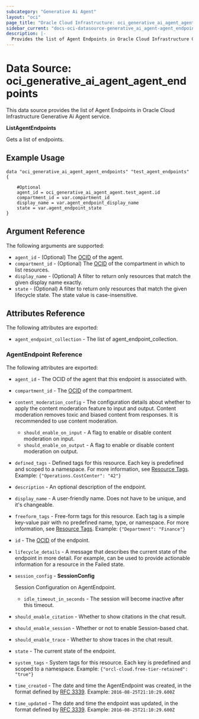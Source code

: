 ```yaml
---
subcategory: "Generative Ai Agent"
layout: "oci"
page_title: "Oracle Cloud Infrastructure: oci_generative_ai_agent_agent_endpoints"
sidebar_current: "docs-oci-datasource-generative_ai_agent-agent_endpoints"
description: |-
  Provides the list of Agent Endpoints in Oracle Cloud Infrastructure Generative Ai Agent service
---
```


# Data Source: oci_generative_ai_agent_agent_endpoints
This data source provides the list of Agent Endpoints in Oracle Cloud Infrastructure Generative Ai Agent service.

**ListAgentEndpoints**

Gets a list of endpoints.


## Example Usage

```hcl
data "oci_generative_ai_agent_agent_endpoints" "test_agent_endpoints" {

	#Optional
	agent_id = oci_generative_ai_agent_agent.test_agent.id
	compartment_id = var.compartment_id
	display_name = var.agent_endpoint_display_name
	state = var.agent_endpoint_state
}
```

## Argument Reference

The following arguments are supported:

* `agent_id` - (Optional) The [OCID](https://docs.cloud.oracle.com/iaas/Content/General/Concepts/identifiers.htm) of the agent.
* `compartment_id` - (Optional) The [OCID](https://docs.cloud.oracle.com/iaas/Content/General/Concepts/identifiers.htm) of the compartment in which to list resources.
* `display_name` - (Optional) A filter to return only resources that match the given display name exactly.
* `state` - (Optional) A filter to return only resources that match the given lifecycle state. The state value is case-insensitive. 


## Attributes Reference

The following attributes are exported:

* `agent_endpoint_collection` - The list of agent_endpoint_collection.

### AgentEndpoint Reference

The following attributes are exported:

* `agent_id` - The OCID of the agent that this endpoint is associated with.
* `compartment_id` - The [OCID](https://docs.cloud.oracle.com/iaas/Content/General/Concepts/identifiers.htm) of the compartment.
* `content_moderation_config` - The configuration details about whether to apply the content moderation feature to input and output. Content moderation removes toxic and biased content from responses. It is recommended to use content moderation.
	* `should_enable_on_input` - A flag to enable or disable content moderation on input.
	* `should_enable_on_output` - A flag to enable or disable content moderation on output.
* `defined_tags` - Defined tags for this resource. Each key is predefined and scoped to a namespace. For more information, see [Resource Tags](https://docs.cloud.oracle.com/iaas/Content/General/Concepts/resourcetags.htm).  Example: `{"Operations.CostCenter": "42"}` 
* `description` - An optional description of the endpoint.
* `display_name` - A user-friendly name. Does not have to be unique, and it's changeable.
* `freeform_tags` - Free-form tags for this resource. Each tag is a simple key-value pair with no predefined name, type, or namespace. For more information, see [Resource Tags](https://docs.cloud.oracle.com/iaas/Content/General/Concepts/resourcetags.htm).  Example: `{"Department": "Finance"}` 
* `id` - The [OCID](https://docs.cloud.oracle.com/iaas/Content/General/Concepts/identifiers.htm) of the endpoint.
* `lifecycle_details` - A message that describes the current state of the endpoint in more detail. For example, can be used to provide actionable information for a resource in the Failed state. 
* `session_config` - **SessionConfig**

	Session Configuration on AgentEndpoint. 
	* `idle_timeout_in_seconds` - The session will become inactive after this timeout.
* `should_enable_citation` - Whether to show citations in the chat result.
* `should_enable_session` - Whether or not to enable Session-based chat.
* `should_enable_trace` - Whether to show traces in the chat result.
* `state` - The current state of the endpoint.
* `system_tags` - System tags for this resource. Each key is predefined and scoped to a namespace.  Example: `{"orcl-cloud.free-tier-retained": "true"}` 
* `time_created` - The date and time the AgentEndpoint was created, in the format defined by [RFC 3339](https://tools.ietf.org/html/rfc3339).  Example: `2016-08-25T21:10:29.600Z` 
* `time_updated` - The date and time the endpoint was updated, in the format defined by [RFC 3339](https://tools.ietf.org/html/rfc3339).  Example: `2016-08-25T21:10:29.600Z` 

